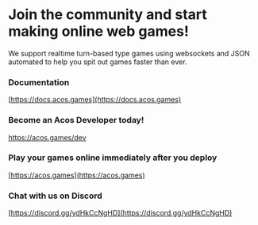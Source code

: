 # Join the community and start making online web games!

We support realtime turn-based type games using websockets and JSON automated to help you spit out games faster than ever.

### Documentation
[https://docs.acos.games](https://docs.acos.games)

### Become an Acos Developer today!
https://acos.games/dev

### Play your games online immediately after you deploy
[https://acos.games](https://acos.games)

### Chat with us on Discord
[https://discord.gg/ydHkCcNgHD](https://discord.gg/ydHkCcNgHD)
